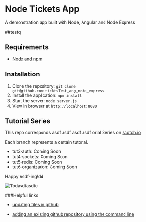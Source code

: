 # Node Tickets App

A demonstration app built with Node,  Angular and Node Express

##testq
## Requirements

- [Node and npm](http://nodejs.org)

## Installation

1. Clone the repository: `git clone git@github.com:ticktsTest_ang_node_express`
2. Install the application: `npm install`
3. Start the server: `node server.js`
4. View in browser at `http://localhost:8080`

## Tutorial Series

This repo corresponds asdf asdf asdf asdf orial Series on [scotch.io](http://scotch.io)

Each branch represents a certain tutorial.
- tut3-auth: Coming Soon
- tut4-sockets: Coming Soon
- tut5-redis: Coming Soon
- tut6-organization: Coming Soon

Happy Asdf-ing!dd

![Todasdfasdfc](http://i.imgur.com/n.png)

###Helpful links
- [updating files in github](https://learn.sparkfun.com/tutorials/using-github-to-share-with-sparkfun/committing-pushing-and-pulling)

- [adding an existing github repository using the command line](https://help.github.com/articles/adding-an-existing-project-to-github-using-the-command-line/)

